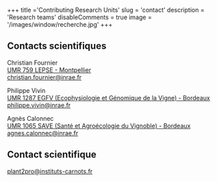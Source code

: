 +++
title ='Contributing Research Units'
slug = 'contact'
description = 'Research teams'
disableComments = true
image = '/images/window/recherche.jpg'
+++

## Contacts scientifiques

Christian Fournier<br>
<a href=[https://www6.bordeaux-aquitaine.inrae.fr/sante-agroecologie-vignoble](https://www6.montpellier.inrae.fr/lepse)>UMR 759 LEPSE - Montpellier</a><br>
christian.fournier@inrae.fr

Philippe Vivin<br>
<a href=https://www6.bordeaux-aquitaine.inrae.fr/sante-agroecologie-vignoble>UMR 1287 EGFV (Ecophysiologie et Génomique de la Vigne) - Bordeaux</a><br>
philippe.vivin@inrae.fr

Agnès Calonnec<br>
<a href=https://www6.bordeaux-aquitaine.inrae.fr/sante-agroecologie-vignoble>UMR 1065 SAVE (Santé et Agroécologie du Vignoble) - Bordeaux</a><br>
agnes.calonnec@inrae.fr

## Contact scientifique


plant2pro@instituts-carnots.fr

